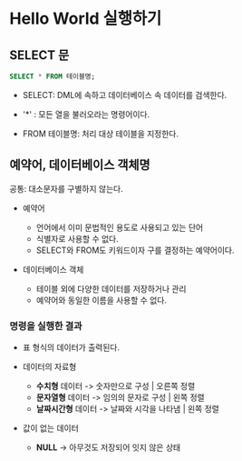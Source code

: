 # Hello World 실행하기

## SELECT 문

```SQL
SELECT * FROM 테이블명;
```

- SELECT: DML에 속하고 데이터베이스 속 데이터를 검색한다.

- '\*' : 모든 열을 불러오라는 명령어이다.

- FROM 테이블명: 처리 대상 테이블을 지정한다.

## 예약어, 데이터베이스 객체명

공통: 대소문자를 구별하지 않는다.

- 예약어

  - 언어에서 이미 문법적인 용도로 사용되고 있는 단어
  - 식별자로 사용할 수 없다.
  - SELECT와 FROM도 키워드이자 구를 결정하는 예약어이다.

- 데이터베이스 객체

  - 테이블 외에 다양한 데이터를 저장하거나 관리
  - 예약어와 동일한 이름을 사용할 수 없다.

### 명령을 실행한 결과

- 표 형식의 데이터가 출력된다.

- 데이터의 자료형

  - **수치형** 데이터 -> 숫자만으로 구성 | 오른쪽 정렬
  - **문자열형** 데이터 -> 임의의 문자로 구성 | 왼쪽 정렬
  - **날짜시간형** 데이터 -> 날짜와 시각을 나타냄 | 왼쪽 정렬

- 값이 없는 데이터
  - **NULL** -> 아무것도 저장되어 잇지 않은 상태
